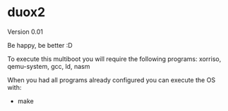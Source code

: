 # duox2

Version 0.01

Be happy, be better :D

To execute this multiboot you will require the following programs: xorriso, qemu-system, gcc, ld, nasm

When you had all programs already configured you can execute the OS with:
- make